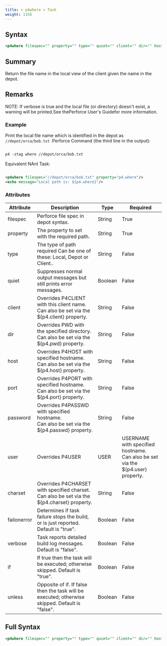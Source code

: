 ```yaml
---
title: < p4where > Task
weight: 1156
---
```

## Syntax
```xml
<p4where filespec="" property="" type="" quiet="" client="" dir="" host="" port="" password="" user="" charset="" />
```
## Summary ##
Return the file name in the local view of the client given the name in the depot.

## Remarks ##
NOTE: If verbose is true and the local file (or directory) doesn&#39;t exist,
a warning will be printed.See thePerforce User&#39;s Guidefor more information.



### Example ###
Print the local file name which is identified in the depot as `//depot/orca/bob.txt` .Perforce Command (the third line in the output):


```xml

p4 -ztag where //depot/orca/bob.txt
```
Equivalent NAnt Task:
```xml

<p4where filespec="//depot/orca/bob.txt" property="p4.where"/>
<echo message="Local path is: ${p4.where}"/>
```



### Attributes
| Attribute | Description | Type | Required |
| --------- | ----------- | ---- | -------- |
| filespec | Perforce file spec in depot syntax. | String | True |
| property | The property to set with the required path. | String | True |
| type | The type of path required Can be one of these: Local, Depot or Client.. | String | False |
| quiet | Suppresses normal output messages but still prints error messages. | Boolean | False |
| client | Overrides P4CLIENT with this client name.<br>Can also be set via the ${p4.client} property. | String | False |
| dir | Overrides PWD with the specified directory.<br>Can also be set via the ${p4.pwd} property. | String | False |
| host | Overrides P4HOST with specified hostname.<br>Can also be set via the ${p4.host} property. | String | False |
| port | Overrides P4PORT with specified hostname.<br>Can also be set via the ${p4.port} property. | String | False |
| password | Overrides P4PASSWD with specified hostname.<br>Can also be set via the ${p4.passwd} property. | String | False |
| user | Overrides P4USER|USER|USERNAME with specified hostname.<br>Can also be set via the ${p4.user} property. | String | False |
| charset | Overrides P4CHARSET with specified charset.<br>Can also be set via the ${p4.charset} property. | String | False |
| failonerror | Determines if task failure stops the build, or is just reported. Default is &quot;true&quot;. | Boolean | False |
| verbose | Task reports detailed build log messages.  Default is &quot;false&quot;. | Boolean | False |
| if | If true then the task will be executed; otherwise skipped. Default is &quot;true&quot;. | Boolean | False |
| unless | Opposite of if.  If false then the task will be executed; otherwise skipped. Default is &quot;false&quot;. | Boolean | False |

## Full Syntax
```xml
<p4where filespec="" property="" type="" quiet="" client="" dir="" host="" port="" password="" user="" charset="" failonerror="" verbose="" if="" unless="" />
```
